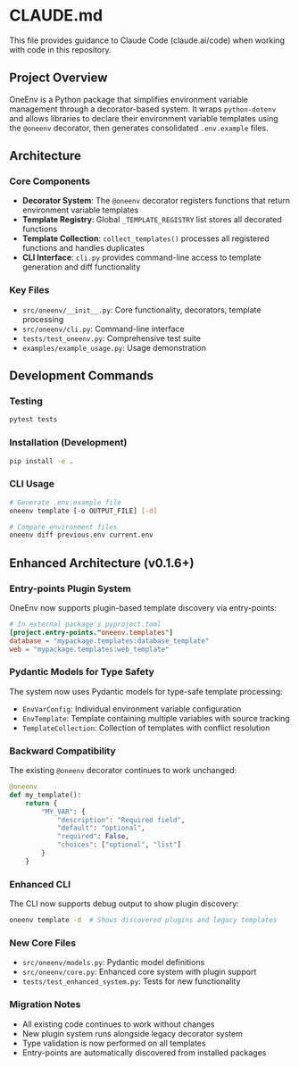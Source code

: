 # CLAUDE.md

This file provides guidance to Claude Code (claude.ai/code) when working with code in this repository.

## Project Overview

OneEnv is a Python package that simplifies environment variable management through a decorator-based system. It wraps `python-dotenv` and allows libraries to declare their environment variable templates using the `@oneenv` decorator, then generates consolidated `.env.example` files.

## Architecture

### Core Components

- **Decorator System**: The `@oneenv` decorator registers functions that return environment variable templates
- **Template Registry**: Global `_TEMPLATE_REGISTRY` list stores all decorated functions
- **Template Collection**: `collect_templates()` processes all registered functions and handles duplicates
- **CLI Interface**: `cli.py` provides command-line access to template generation and diff functionality

### Key Files

- `src/oneenv/__init__.py`: Core functionality, decorators, template processing
- `src/oneenv/cli.py`: Command-line interface
- `tests/test_oneenv.py`: Comprehensive test suite
- `examples/example_usage.py`: Usage demonstration

## Development Commands

### Testing
```bash
pytest tests
```

### Installation (Development)
```bash
pip install -e .
```

### CLI Usage
```bash
# Generate .env.example file
oneenv template [-o OUTPUT_FILE] [-d]

# Compare environment files
oneenv diff previous.env current.env
```

## Enhanced Architecture (v0.1.6+)

### Entry-points Plugin System
OneEnv now supports plugin-based template discovery via entry-points:

```toml
# In external package's pyproject.toml
[project.entry-points."oneenv.templates"]
database = "mypackage.templates:database_template"
web = "mypackage.templates:web_template"
```

### Pydantic Models for Type Safety
The system now uses Pydantic models for type-safe template processing:

- `EnvVarConfig`: Individual environment variable configuration
- `EnvTemplate`: Template containing multiple variables with source tracking
- `TemplateCollection`: Collection of templates with conflict resolution

### Backward Compatibility
The existing `@oneenv` decorator continues to work unchanged:

```python
@oneenv
def my_template():
    return {
        "MY_VAR": {
            "description": "Required field",
            "default": "optional",
            "required": False,
            "choices": ["optional", "list"]
        }
    }
```

### Enhanced CLI
The CLI now supports debug output to show plugin discovery:

```bash
oneenv template -d  # Shows discovered plugins and legacy templates
```

### New Core Files
- `src/oneenv/models.py`: Pydantic model definitions
- `src/oneenv/core.py`: Enhanced core system with plugin support
- `tests/test_enhanced_system.py`: Tests for new functionality

### Migration Notes
- All existing code continues to work without changes
- New plugin system runs alongside legacy decorator system
- Type validation is now performed on all templates
- Entry-points are automatically discovered from installed packages